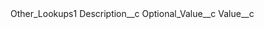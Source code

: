 <?xml version="1.0" encoding="UTF-8"?>
<CustomMetadata xmlns="http://soap.sforce.com/2006/04/metadata" xmlns:xsi="http://www.w3.org/2001/XMLSchema-instance">
    <label>Other_Lookups1</label>
    <values>
        <field>Description__c</field>
        <value xsi:nil="true"/>
    </values>
    <values>
        <field>Optional_Value__c</field>
        <value xsi:nil="true"/>
    </values>
    <values>
        <field>Value__c</field>
        <value xsi:nil="true"/>
    </values>
</CustomMetadata>
